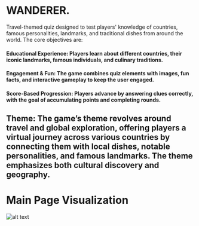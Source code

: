 # WANDERER.
Travel-themed quiz designed to test players' knowledge of countries, famous personalities, landmarks, and traditional dishes from around the world. The core objectives are:

#### Educational Experience: Players learn about different countries, their iconic landmarks, famous individuals, and culinary traditions.
#### Engagement & Fun: The game combines quiz elements with images, fun facts, and interactive gameplay to keep the user engaged.
#### Score-Based Progression: Players advance by answering clues correctly, with the goal of accumulating points and completing rounds.

## Theme: The game’s theme revolves around travel and global exploration, offering players a virtual journey across various countries by connecting them with local dishes, notable personalities, and famous landmarks. The theme emphasizes both cultural discovery and geography.



# Main Page Visualization

![alt text](https://github.com/bssaglam/geogame-bssaglam/blob/main/screenshot-main.png?raw=true)
